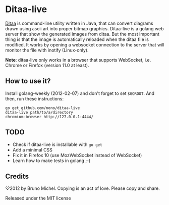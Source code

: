 Ditaa-live
==========

[Ditaa](http://ditaa.sourceforge.net/) is command-line utility written in
Java, that can convert diagrams drawn using ascii art into proper bitmap
graphics. Ditaa-live is a golang web server that show the generated images
from ditaa. But the most important thing is that the image is automatically
reloaded when the ditaa file is modified. It works by opening a websocket
connection to the server that will monitor the file with inotify (Linux-only).

**Note**: ditaa-live only works in a browser that supports WebSocket,
i.e. Chrome or Firefox (version 11.0 at least).


How to use it?
--------------

Install golang-weekly (2012-02-07) and don't forget to set `$GOROOT`.
And then, run these instructions:

    go get github.com/nono/ditaa-live
    ditaa-live path/to/a/directory
    chromium-browser http://127.0.0.1:4444/


TODO
----

* Check if ditaa-live is installable with `go get`
* Add a minimal CSS
* Fix it in Firefox 10 (use MozWebSocket instead of WebSocket)
* Learn how to make tests in golang ;-)


Credits
-------

♡2012 by Bruno Michel. Copying is an act of love. Please copy and share.

Released under the MIT license
